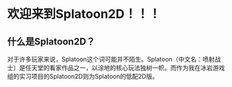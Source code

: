 # 欢迎来到Splatoon2D！！！
## 什么是Splatoon2D？  
对于许多玩家来说，Splatoon这个词可能并不陌生。Splatoon（中文名：喷射战士）是任天堂的看家作品之⼀，以涂地的核⼼玩法独树⼀帜。而作为我在冰岩游戏组的实习项目的Splatoon2D则为Splatoon的低配2D版。
